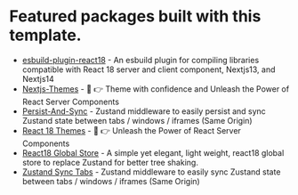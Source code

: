 # Featured packages built with this template.

- [esbuild-plugin-react18](https://github.com/react18-tools/esbuild-plugin-react18) - An esbuild plugin for compiling libraries compatible with React 18 server and client component, Nextjs13, and Nextjs14
- [Nextjs-Themes](https://github.com/react18-tools/nextjs-themes) - 🤟 👉 Theme with confidence and Unleash the Power of React Server Components
- [Persist-And-Sync](https://github.com/react18-tools/persist-and-sync) - Zustand middleware to easily persist and sync Zustand state between tabs / windows / iframes (Same Origin) 
- [React 18 Themes](https://github.com/react18-tools/react18-themes) - 🤟 👉 Unleash the Power of React Server Components
- [React18 Global Store](https://github.com/react18-tools/react18-global-store) - A simple yet elegant, light weight, react18 global store to replace Zustand for better tree shaking.
- [Zustand Sync Tabs](https://github.com/react18-tools/zustand-sync-tabs) - Zustand middleware to easily sync Zustand state between tabs / windows / iframes (Same Origin)